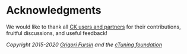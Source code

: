 # Acknowledgments


We would like to thank all [CK users and partners](https://cKnowledge.org/partners.html) 
for their contributions, fruitful discussions, and useful feedback!


*Copyright 2015-2020 [Grigori Fursin](https://cKnowledge.io/@gfursin) and the [cTuning foundation](https://cTuning.org)*
